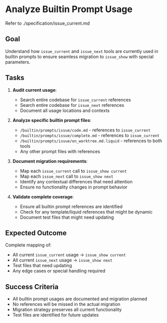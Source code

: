 # Analyze Builtin Prompt Usage

Refer to ./specification/issue_current.md

## Goal

Understand how `issue_current` and `issue_next` tools are currently used in builtin prompts to ensure seamless migration to `issue_show` with special parameters.

## Tasks

1. **Audit current usage**:
   - Search entire codebase for `issue_current` references
   - Search entire codebase for `issue_next` references
   - Document all usage locations and contexts

2. **Analyze specific builtin prompt files**:
   - `/builtin/prompts/issue/code.md` - references to `issue_current`
   - `/builtin/prompts/issue/complete.md` - references to `issue_current` 
   - `/builtin/prompts/issue/on_worktree.md.liquid` - references to both tools
   - Any other prompt files with references

3. **Document migration requirements**:
   - Map each `issue_current` call to `issue_show current`
   - Map each `issue_next` call to `issue_show next`  
   - Identify any contextual differences that need attention
   - Ensure no functionality changes in prompt behavior

4. **Validate complete coverage**:
   - Ensure all builtin prompt references are identified
   - Check for any template/liquid references that might be dynamic
   - Document test files that might need updating

## Expected Outcome

Complete mapping of:
- All current `issue_current` usage → `issue_show current`
- All current `issue_next` usage → `issue_show next`
- Test files that need updating
- Any edge cases or special handling required

## Success Criteria

- All builtin prompt usages are documented and migration planned
- No references will be missed in the actual migration
- Migration strategy preserves all current functionality
- Test files are identified for future updates